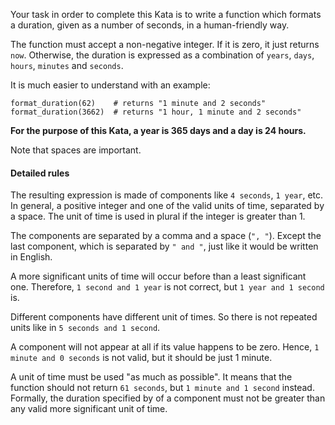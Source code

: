 Your task in order to complete this Kata is to write a function which formats a duration, given as a number of seconds, 
in a human-friendly way.

The function must accept a non-negative integer. If it is zero, it just returns `now`. Otherwise, the duration is 
expressed as a combination of `years`, `days`, `hours`, `minutes` and `seconds`.

It is much easier to understand with an example:

```
format_duration(62)    # returns "1 minute and 2 seconds"
format_duration(3662)  # returns "1 hour, 1 minute and 2 seconds"
```

**For the purpose of this Kata, a year is 365 days and a day is 24 hours.**

Note that spaces are important.

#### Detailed rules

The resulting expression is made of components like `4 seconds`, `1 year`, etc. In general, a positive integer and one of 
the valid units of time, separated by a space. The unit of time is used in plural if the integer is greater than 1.

The components are separated by a comma and a space (`", "`). Except the last component, which is separated by
 `" and "`, just like it would be written in English.

A more significant units of time will occur before than a least significant one. Therefore, `1 second and 1 year` is not 
correct, but `1 year and 1 second` is.

Different components have different unit of times. So there is not repeated units like in `5 seconds and 1 second`.

A component will not appear at all if its value happens to be zero. Hence, `1 minute and 0 seconds` is not valid, but 
it should be just 1 minute.

A unit of time must be used "as much as possible". It means that the function should not return `61 seconds`, 
but `1 minute and 1 second` instead. Formally, the duration specified by of a component must not be greater than any 
valid more significant unit of time.